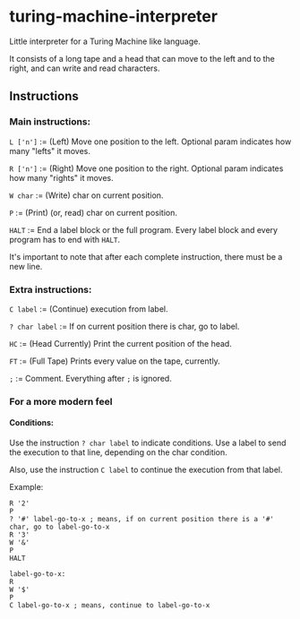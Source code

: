 # turing-machine-interpreter
Little interpreter for a Turing Machine like language.

It consists of a long tape and a head that can move to the left and to the right, and can write and read characters.

## Instructions
### Main instructions:
`L ['n']` := (Left) Move one position to the left. Optional param indicates how many "lefts" it moves.

`R ['n']` := (Right) Move one position to the right. Optional param indicates how many "rights" it moves.

`W char` := (Write) char on current position.

`P` := (Print) (or, read) char on current position.

`HALT` := End a label block or the full program. Every label block and every program has to end with `HALT`.

It's important to note that after each complete instruction, there must be a new line.

### Extra instructions:
`C label` := (Continue) execution from label.

`? char label` := If on current position there is char, go to label.

`HC` := (Head Currently) Print the current position of the head.

`FT` := (Full Tape) Prints every value on the tape, currently.

`;` := Comment. Everything after `;` is ignored.

### For a more modern feel
#### Conditions:
Use the instruction `? char label` to indicate conditions. Use a label to send the execution to that line, depending on the char condition.

Also, use the instruction `C label` to continue the execution from that label.

Example:
```
R '2'
P
? '#' label-go-to-x ; means, if on current position there is a '#' char, go to label-go-to-x
R '3'
W '&'
P
HALT

label-go-to-x:
R
W '$'
P
C label-go-to-x ; means, continue to label-go-to-x
```

